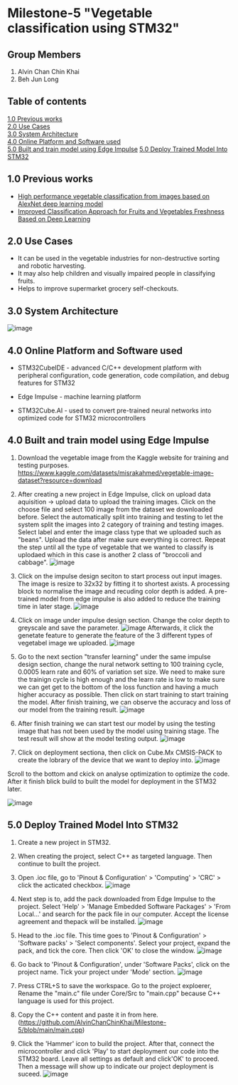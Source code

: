 # Milestone-5 "Vegetable classification using STM32"

## Group Members
1. Alvin Chan Chin Khai
2. Beh Jun Long


## Table of contents
[1.0 Previous works](#Previous-works)
<br>
[2.0 Use Cases](#Use-Cases)
<br>
[3.0 System Architecture](#system-architecture)
<br>
[4.0 Online Platform and Software used](#Online-Platform-and-Software-used)
<br>
[5.0 Built and train model using Edge Impulse](#Built-and-train)
[5.0 Deploy Trained Model Into STM32](#Deploy)

<a name="Previous-works"/></a>
## 1.0 Previous works
 - [High performance vegetable classification from images based on AlexNet deep learning model](https://ijabe.org/index.php/ijabe/article/view/2690/pdf)
 - [Improved Classification Approach for Fruits and Vegetables Freshness Based on Deep Learning](https://www.mdpi.com/1424-8220/22/21/8192/pdf)
 
 <a name="Use-Cases"/></a>
## 2.0 Use Cases
 - It can be used in the vegetable industries for non-destructive sorting and robotic harvesting.
 - It may also help children and visually impaired people in classifying fruits.
 - Helps to improve supermarket grocery self-checkouts.

<a name="system-architecture"/></a>
## 3.0 System Architecture
![image](https://user-images.githubusercontent.com/118173890/220200205-cc964e4b-51b1-4306-b3ae-a3d52933ead0.png)


<a name="Online-Platform-and-Software-used"/></a>
## 4.0 Online Platform and Software used

 - STM32CubeIDE \- advanced C/C++ development platform with peripheral configuration, code generation, code compilation, and debug features for STM32
 
 - Edge Impulse \- machine learning platform
 
 - STM32Cube.AI \- used to convert pre-trained neural networks into optimized code for STM32 microcontrollers


<a name="Built-and-train"/></a>
## 4.0 Built and train model using Edge Impulse

1. Download the vegetable image from the Kaggle website for training and testing purposes.
   https://www.kaggle.com/datasets/misrakahmed/vegetable-image-dataset?resource=download
   
2. After creating a new project in Edge Impulse, click on upload data aquisition -> upload data to upload the training images. Click on the choose file and select 100 image from the dataset we downloaded before. Select the automatically split into training and testing to let the system split the images into 2 category of training and testing images. Select label and enter the image class type that we uploaded such as "beans". Upload the data after make sure everything is correct. Repeat the step until all the type of vegetable that we wanted to classify is uplodaed which in this case is another 2 class of "broccoli and cabbage".
   ![image](https://user-images.githubusercontent.com/118173890/220202714-969842c8-cc43-4d5c-9ca0-40b48646ec69.png)

3. Click on the impulse design seciton to start process out input images. The image is resize to 32x32 by fitting it to shortest axists. A processing block to normalise the image and recuding color depth is added. A pre-trained model from edge impulse is also added to reduce the training time in later stage.
![image](https://user-images.githubusercontent.com/118173890/220204536-901c424f-cbe5-4625-875d-56d901f2c973.png)

4. Click on image under impulse design section. Change the color depth to greyscale and save the parameter. 
   ![image](https://user-images.githubusercontent.com/118173890/220204655-ab0fb9d1-6a30-43f0-bc83-9c59537e4520.png)
   Afterwards, it click the genetate feature to generate the feature of the 3 different types of vegetabel image we uploaded.
   ![image](https://user-images.githubusercontent.com/118173890/220205084-6b3579e3-73e5-48c2-a131-8e0e58fba992.png)

5. Go to the next section "transfer learning" under the same impulse design section, change the nural network setting to 100 training cycle, 0.0005 learn rate and 60% of variation set size. We need to make sure the trainign cycle is high enough and the learn rate is low to make sure we can get get to the bottom of the loss function and having a much higher accuracy as possible. Then click on start training to start training the model. After finish training, we can observe the accuracy and loss of our model from the training result. 
  ![image](https://user-images.githubusercontent.com/118173890/220206195-1cf6378b-993a-4543-8107-b977e43bc9c1.png)

6. After finish training we can start test our model by using the testing image that has not been used by the model using training stage. The test result will show at the model testing output.
![image](https://user-images.githubusercontent.com/118173890/220210270-da4445fb-c85c-440e-b615-1a0825969565.png)

7. Click on deployment sectiona, then click on Cube.Mx CMSIS-PACK to create the lobrary of the device that we want to deploy into. 
![image](https://user-images.githubusercontent.com/118173890/220210607-a5a6d9d1-0c93-4237-b925-8c18db40e59b.png)

  Scroll to the bottom and ckick on analyse optimization to optimize the code. After it finish blick build to built the model for deployment in the STM32 later.

  ![image](https://user-images.githubusercontent.com/118173890/220210496-87d790eb-1a54-4bbf-b151-e2137614cda0.png)




<a name="Deploy"/></a>
## 5.0 Deploy Trained Model Into STM32

1. Create a new project in STM32.

2. When creating the project, select C++ as targeted language. Then continue to built the project.

3. Open .ioc file, go to 'Pinout & Configuration' > 'Computing' > 'CRC' > click the acticated checkbox.
 ![image](https://user-images.githubusercontent.com/118992897/221048750-e861f31e-68db-40bb-b6b2-8162d9187552.png)

5. Next step is to, add the pack downloaded from Edge Impulse to the project. Select 'Help' > 'Manage Embedded Software Packages' > 'From Local...' and search for the pack file in our computer. Accept the license agreement and thepack will be installed.
 ![image](https://user-images.githubusercontent.com/118992897/221049309-4534d40a-2614-44fa-a873-0d87073d6981.png)

6. Head to the .ioc file. This time goes to 'Pinout & Configuration' > 'Software packs' > 'Select components'. Select your project, expand the pack, and tick the core. Then click 'OK' to close the window.
  ![image](https://user-images.githubusercontent.com/118992897/221050215-0d604f4d-058c-4539-82fb-73df7961ef6a.png)
  
7. Go back to 'Pinout & Configuration', under 'Software Packs', click on the project name. Tick your project under 'Mode' section. 
![image](https://user-images.githubusercontent.com/118992897/221051819-fb30d599-0a7e-4a1d-9c97-100c0e5fd8ef.png)

8. Press CTRL+S to save the workspace. Go to the project exploerer, Rename the "main.c" file under Core/Src to "main.cpp" because C++ language is used for this project.

9. Copy the C++ content and paste it in from here. (https://github.com/AlvinChanChinKhai/Milestone-5/blob/main/main.cpp)


10. Click the 'Hammer' icon to build the project. After that, connect the microcontroller and click 'Play' to start deployment our code into the STM32 board. Leave all settings as default and click'OK' to proceed. Then a message will show up to indicate our project deployment is suceed.
![image](https://user-images.githubusercontent.com/118992897/221053263-cf23e199-d5e3-4b6e-8ecd-d22776611621.png)


